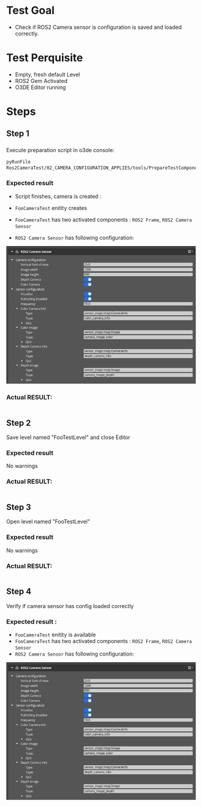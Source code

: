 # Test Goal

 - Check if ROS2 Camera sensor is configuration is saved and loaded correctly.

# Test Perquisite

 - Empty, fresh default Level
 - ROS2 Gem Activated
 - O3DE Editor running

# Steps

## Step 1 

### 

Execute preparation script in o3de console:
```
pyRunFile Ros2CameraTest/02_CAMERA_CONFIGURATION_APPLIES/tools/PrepareTestComponent.py
```

### Expected result 

- Script finishes, camera is created : 

- `FooCameraTest` enitity creates
- `FooCameraTest` has two activated components : `ROS2 Frame`, `ROS2 Camera Sensor`
- `ROS2 Camera Sensor` has following configuration: 

![img](./images/Step1Result.png)

### **Actual RESULT:**

```

```

## Step 2

Save level named "FooTestLevel" and close Editor

### Expected result 

No warnings

### **Actual RESULT:**

```

```

## Step 3


Open level named "FooTestLevel"

### Expected result 

No warnings

### **Actual RESULT:**

```

```
## Step 4

Verify if camera sensor has config loaded correctly

### Expected result :
- `FooCameraTest` enitity is available
- `FooCameraTest` has two activated components : `ROS2 Frame`, `ROS2 Camera Sensor`
- `ROS2 Camera Sensor` has following configuration: 

![img](./images/Step1Result.png)
